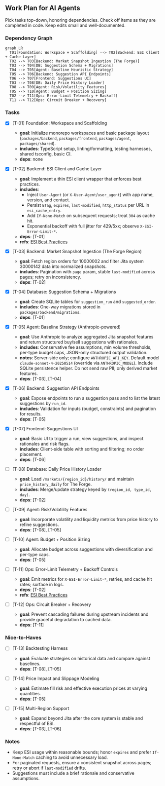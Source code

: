 ## Work Plan for AI Agents

Pick tasks top-down, honoring dependencies. Check off items as they are completed in code. Keep edits small and well-documented.

### Dependency Graph

```mermaid
graph LR
  T01[Foundation: Workspace + Scaffolding] --> T02[Backend: ESI Client + Cache Layer]
  T02 --> T03[Backend: Market Snapshot Ingestion (The Forge)]
  T03 --> T04[DB: Suggestion Schema + Migrations]
  T04 --> T05[Agent: Baseline Heuristic Strategy]
  T05 --> T06[Backend: Suggestion API Endpoints]
  T06 --> T07[Frontend: Suggestions UI]
  T03 --> T08[DB: Daily Price History Loader]
  T08 --> T09[Agent: Risk/Volatility Features]
  T05 --> T10[Agent: Budget + Position Sizing]
  T02 --> T11[Ops: Error-Limit Telemetry + Backoff]
  T11 --> T12[Ops: Circuit Breaker + Recovery]
```

### Tasks

- [x] [T-01] Foundation: Workspace and Scaffolding
    - **goal**: Initialize monorepo workspaces and basic package layout (`packages/backend`, `packages/frontend`, `packages/agent`, `packages/shared`).
    - **includes**: TypeScript setup, linting/formatting, testing harnesses, shared tsconfig, basic CI.
    - **deps**: none

- [x] [T-02] Backend: ESI Client and Cache Layer
    - **goal**: Implement a thin ESI client wrapper that enforces best practices.
    - **includes**:
        - Inject `User-Agent` (or `X-User-Agent`/`user_agent`) with app name, version, and contact.
        - Persist `ETag`, `expires`, `last-modified`, `http_status` per URL in `esi_cache_entry`.
        - Add `If-None-Match` on subsequent requests; treat `304` as cache hit.
        - Exponential backoff with full jitter for 429/5xx; observe `X-ESI-Error-Limit-*`.
    - **deps**: [T-01]
    - **refs**: [ESI Best Practices](https://developers.eveonline.com/docs/services/esi/best-practices/)

- [x] [T-03] Backend: Market Snapshot Ingestion (The Forge Region)
    - **goal**: Fetch region orders for 10000002 and filter Jita system 30000142 data into normalized snapshots.
    - **includes**: Pagination with `page` param, stable `last-modified` across pages; retry on inconsistency.
    - **deps**: [T-02]

- [x] [T-04] Database: Suggestion Schema + Migrations
    - **goal**: Create SQLite tables for `suggestion_run` and `suggested_order`.
    - **includes**: One-way migrations stored in `packages/backend/migrations`.
    - **deps**: [T-01]

- [x] [T-05] Agent: Baseline Strategy (Anthropic-powered)
    - **goal**: Use Anthropic to analyze aggregated Jita snapshot features and return structured buy/sell suggestions with rationales.
    - **includes**: Conservative fee assumptions, min volume thresholds, per-type budget caps, JSON-only structured output validation.
    - **notes**: Server-side only; configure `ANTHROPIC_API_KEY`. Default model `claude-sonnet-4-20250514` (override via `ANTHROPIC_MODEL`). Include SQLite persistence helper. Do not send raw PII; only derived market features.
    - **deps**: [T-03], [T-04]

- [x] [T-06] Backend: Suggestion API Endpoints
    - **goal**: Expose endpoints to run a suggestion pass and to list the latest suggestions by `run_id`.
    - **includes**: Validation for inputs (budget, constraints) and pagination for results.
    - **deps**: [T-05]

- [x] [T-07] Frontend: Suggestions UI
    - **goal**: Basic UI to trigger a run, view suggestions, and inspect rationales and risk flags.
    - **includes**: Client-side table with sorting and filtering; no order placement.
    - **deps**: [T-06]

- [ ] [T-08] Database: Daily Price History Loader
    - **goal**: Load `/markets/{region_id}/history/` and maintain `price_history_daily` for The Forge.
    - **includes**: Merge/update strategy keyed by `(region_id, type_id, day)`.
    - **deps**: [T-02]

- [ ] [T-09] Agent: Risk/Volatility Features
    - **goal**: Incorporate volatility and liquidity metrics from price history to refine suggestions.
    - **deps**: [T-08], [T-05]

- [ ] [T-10] Agent: Budget + Position Sizing
    - **goal**: Allocate budget across suggestions with diversification and per-type caps.
    - **deps**: [T-05]

- [ ] [T-11] Ops: Error-Limit Telemetry + Backoff Controls
    - **goal**: Emit metrics for `X-ESI-Error-Limit-*`, retries, and cache hit rates; surface in logs.
    - **deps**: [T-02]
    - **refs**: [ESI Best Practices](https://developers.eveonline.com/docs/services/esi/best-practices/)

- [ ] [T-12] Ops: Circuit Breaker + Recovery
    - **goal**: Prevent cascading failures during upstream incidents and provide graceful degradation to cached data.
    - **deps**: [T-11]

### Nice-to-Haves

- [ ] [T-13] Backtesting Harness
    - **goal**: Evaluate strategies on historical data and compare against baselines.
    - **deps**: [T-08], [T-05]

- [ ] [T-14] Price Impact and Slippage Modeling
    - **goal**: Estimate fill risk and effective execution prices at varying quantities.
    - **deps**: [T-05]

- [ ] [T-15] Multi-Region Support
    - **goal**: Expand beyond Jita after the core system is stable and respectful of ESI.
    - **deps**: [T-03], [T-06]

### Notes

- Keep ESI usage within reasonable bounds; honor `expires` and prefer `If-None-Match` caching to avoid unnecessary load.
- For paginated requests, ensure a consistent snapshot across pages; retry or abort if `last-modified` drifts.
- Suggestions must include a brief rationale and conservative assumptions.
